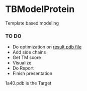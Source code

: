 # TBModelProtein

Template based modeling

### TO DO
* Do optimization on [result.pdb file](./Data/results.pdb)
* Add side chains
* Get TM score
* Visualize
* Do Report
* Finish presentation


1a40.pdb is the Target 